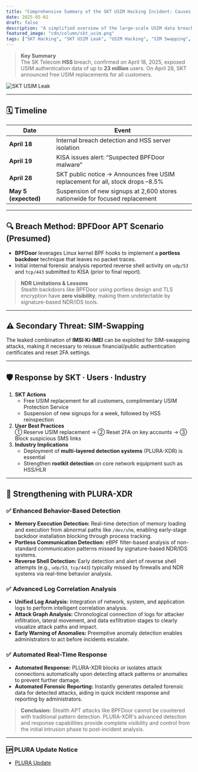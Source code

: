 ```yaml
---
title: "Comprehensive Summary of the SKT USIM Hacking Incident: Causes, Impact, and Response Measures"
date: 2025-05-02
draft: false
description: "A simplified overview of the large-scale USIM data breach incident at SK Telecom in April 2025, including causes, damage scope, and practical countermeasures"
featured_image: "cdn/column/skt_usim.png"
tags: ["SKT Hacking", "SKT USIM Leak", "USIM Hacking", "SIM Swapping", "BPFDoor", "APT Attack", "PLURA-XDR", "Data Breach", "Demonstration", "Demo"]
---
```


> **Key Summary**  
> The SK Telecom **HSS** breach, confirmed on April 18, 2025, exposed USIM authentication data of up to **23 million** users. On April 28, SKT announced free USIM replacements for all customers.

<!--more-->
![SKT USIM Leak](https://blog.plura.io/cdn/column/skt_usim.png)

---

## 🗓️ Timeline
| Date | Event |
|------|-------|
| **April 18** | Internal breach detection and HSS server isolation |
| **April 19** | KISA issues alert: “Suspected BPFDoor malware” |
| **April 28** | SKT public notice → Announces free USIM replacement for all, stock drops –8.5% |
| **May 5 (expected)** | Suspension of new signups at 2,600 stores nationwide for focused replacement |

---

## 🔍 Breach Method: BPFDoor APT Scenario (Presumed)
* **BPFDoor** leverages Linux kernel BPF hooks to implement a **portless backdoor** technique that leaves no packet traces.  
* Initial internal forensic analysis reported reverse shell activity on `udp/53` and `tcp/443` submitted to KISA (prior to final report).

> **NDR Limitations & Lessons**  
> Stealth backdoors like BPFDoor using portless design and TLS encryption have **zero visibility**, making them undetectable by signature-based NDR/IDS tools.

---

## ⚠️ Secondary Threat: SIM-Swapping
The leaked combination of **IMSI‧Ki‧IMEI** can be exploited for SIM-swapping attacks, making it necessary to reissue financial/public authentication certificates and reset 2FA settings.

---

## 🛡️ Response by SKT ∙ Users ∙ Industry
1. **SKT Actions**  
   * Free USIM replacement for all customers, complimentary USIM Protection Service  
   * Suspension of new signups for a week, followed by HSS reinspection  
2. **User Best Practices**  
   ① Reserve USIM replacement → ② Reset 2FA on key accounts → ③ Block suspicious SMS links  
3. **Industry Implications**  
   * Deployment of **multi-layered detection systems** (PLURA-XDR) is essential  
   * Strengthen **rootkit detection** on core network equipment such as HSS/HLR  

---

## 🔐 Strengthening with PLURA-XDR

### ✅ Enhanced Behavior-Based Detection

* **Memory Execution Detection:** Real-time detection of memory loading and execution from abnormal paths like `/dev/shm`, enabling early-stage backdoor installation blocking through process tracking.  
* **Portless Communication Detection:** eBPF filter-based analysis of non-standard communication patterns missed by signature-based NDR/IDS systems.  
* **Reverse Shell Detection:** Early detection and alert of reverse shell attempts (e.g., `udp/53`, `tcp/443`) typically missed by firewalls and NDR systems via real-time behavior analysis.

### ✅ Advanced Log Correlation Analysis

* **Unified Log Analysis:** Integration of network, system, and application logs to perform intelligent correlation analysis.  
* **Attack Graph Analysis:** Chronological connection of logs for attacker infiltration, lateral movement, and data exfiltration stages to clearly visualize attack paths and impact.  
* **Early Warning of Anomalies:** Preemptive anomaly detection enables administrators to act before incidents escalate.

### ✅ Automated Real-Time Response

* **Automated Response:** PLURA-XDR blocks or isolates attack connections automatically upon detecting attack patterns or anomalies to prevent further damage.  
* **Automated Forensic Reporting:** Instantly generates detailed forensic data for detected attacks, aiding in quick incident response and reporting by administrators.

> **Conclusion:** Stealth APT attacks like BPFDoor cannot be countered with traditional pattern detection. PLURA-XDR's advanced detection and response capabilities provide complete visibility and control from the initial intrusion phase to post-incident analysis.

---

### 🆙 PLURA Update Notice
* [PLURA Update](https://github.com/qubitsec/plura/blob/main/update/v5.5/en/2025.md)
